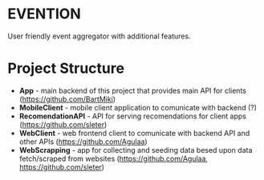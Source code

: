 # EVENTION
User friendly event aggregator with additional features.

# Project Structure
* **App** - main backend of this project that provides main API for clients (https://github.com/BartMiki)
* **MobileClient** - mobile client application to comunicate with backend (?)
* **RecomendationAPI** - API for serving recomendations for client apps (https://github.com/sleter)
* **WebClient** - web frontend client to comunicate with backend API and other APIs (https://github.com/Agulaa)
* **WebScrapping** - app for collecting and seeding data besed upon data fetch/scraped from websites (https://github.com/Agulaa, https://github.com/sleter)
